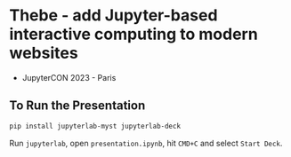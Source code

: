 # Thebe - add Jupyter-based interactive computing to modern websites

- JupyterCON 2023 - Paris

## To Run the Presentation

```bash
pip install jupyterlab-myst jupyterlab-deck
```

Run `jupyterlab`, open `presentation.ipynb`, hit `CMD+C` and select `Start Deck`.
